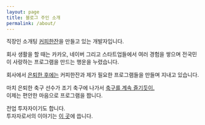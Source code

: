 ```yaml
---
layout: page
title: 블로그 주인 소개
permalink: /about/
---
```


직장인 소개팅 [커피한잔](https://withcoffee.app?utm_source=jehopage&utm_medium=blog&utm_campaign=v3)을 만들고 있는 개발자입니다.

회사 생활을 할 때는 카카오, 네이버 그리고 스타트업들에서 여러 경험을 쌓으며 전국민이 사랑하는 프로그램을 만드는 행운을 누렸습니다.  

회사에서 [은퇴한 후에는](/essay/2021/11/20/프로-개발자와-취미-개발자.html) 커피한잔과 제가 필요한 프로그램들을 만들며 지내고 있습니다.

마치 은퇴한 축구 선수가 조기 축구에 나가서 [축구를 계속 즐기듯이.](/essay/2021/10/20/K리그-프로그래머.html)  
이제는 편안한 마음으로 프로그램을 짭니다.

전업 투자자이기도 합니다.  
투자자로서의 이야기는 [이 곳](https://brunch.co.kr/@buildingking?utm_source=jehopage&utm_medium=blog&utm_campaign=v3)에 씁니다.

